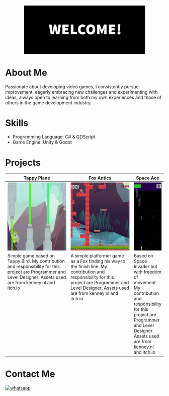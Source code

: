 <p align="center">
  <img width="384" src="https://github.com/anandaaddof/anandaaddof/blob/main/Sans-White-BBG.gif">
</p>

# About Me

Passionate about developing video games, I consistently pursue improvement, eagerly embracing new challenges and experimenting with ideas, always open to learning from both my own experiences and those of others in the game development industry.

# Skills
- Programming Language: C# & GDScript
- Game Engine: Unity & Godot

# Projects
<table width="20%">
  <thead>
    <tr>
      <th width="50%">Tappy Plane</th>
      <th width="50%">Fox Antics</th>
      <th width="50%">Space Ace</th>
    </tr>
  </thead>
  <tbody>
    <tr>
      <td><img src="https://github.com/anandaaddof/anandaaddof/blob/main/tappyplane.gif" width="384" height="216"/></td>
      <td><img src="https://github.com/anandaaddof/anandaaddof/blob/main/foxantics.gif" width="384" height="216"/></td>
      <td><img src="https://github.com/anandaaddof/anandaaddof/blob/main/spaceace.gif" width="384" height="216"/></td>
    </tr>
    <tr>
      <td valign="text-top">Simple game based on Tappy Bird. My contribution and responsibility for this project are Programmer and Level Designer. Assets used are from kenney.nl and itch.io</td>
      <td valign="text-top">A simple platformer game as a Fox finding his way to the finish line. My contribution and responsibility for this project are Programmer and Level Designer. Assets used are from kenney.nl and itch.io</td>
      <td valign="text-top">Based on Space Invader but with freedom of movement. My contribution and responsibility for this project are Programmer and Level Designer. Assets used are from kenney.nl and itch.io</td>
    </tr>
  </tbody>
</table>

# Contact Me
[![whatsapp](https://img.shields.io/badge/whatsapp-25d366?style=for-the-badge&logo=whatsapp&logoColor=white)](http://wa.me/+6282139423839)
